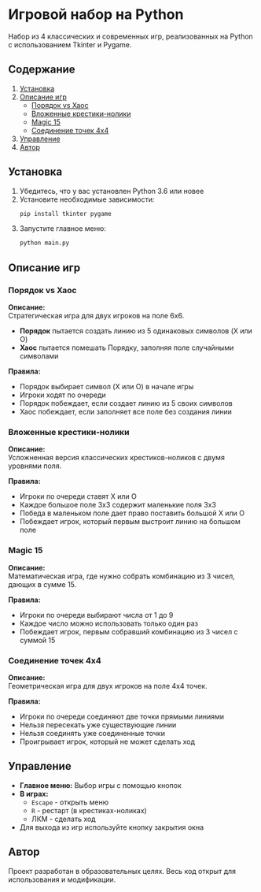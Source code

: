 
# Игровой набор на Python

Набор из 4 классических и современных игр, реализованных на Python с использованием Tkinter и Pygame.

## Содержание
1. [Установка](#установка)
2. [Описание игр](#описание-игр)
   - [Порядок vs Хаос](#порядок-vs-хаос)
   - [Вложенные крестики-нолики](#вложенные-крестики-нолики)
   - [Magic 15](#magic-15)
   - [Соединение точек 4x4](#соединение-точек-4x4)
3. [Управление](#управление)
4. [Автор](#автор)

## Установка

1. Убедитесь, что у вас установлен Python 3.6 или новее
2. Установите необходимые зависимости:
   ```bash
   pip install tkinter pygame
   ```
3. Запустите главное меню:
   ```bash
   python main.py
   ```

## Описание игр

### Порядок vs Хаос

**Описание:**  
Стратегическая игра для двух игроков на поле 6x6.  
- **Порядок** пытается создать линию из 5 одинаковых символов (X или O)
- **Хаос** пытается помешать Порядку, заполняя поле случайными символами

**Правила:**
- Порядок выбирает символ (X или O) в начале игры
- Игроки ходят по очереди
- Порядок побеждает, если создает линию из 5 своих символов
- Хаос побеждает, если заполняет все поле без создания линии

### Вложенные крестики-нолики

**Описание:**  
Усложненная версия классических крестиков-ноликов с двумя уровнями поля.

**Правила:**
- Игроки по очереди ставят X или O
- Каждое большое поле 3x3 содержит маленькие поля 3x3
- Победа в маленьком поле дает право поставить большой X или O
- Побеждает игрок, который первым выстроит линию на большом поле

### Magic 15

**Описание:**  
Математическая игра, где нужно собрать комбинацию из 3 чисел, дающих в сумме 15.

**Правила:**
- Игроки по очереди выбирают числа от 1 до 9
- Каждое число можно использовать только один раз
- Побеждает игрок, первым собравший комбинацию из 3 чисел с суммой 15

### Соединение точек 4x4

**Описание:**  
Геометрическая игра для двух игроков на поле 4x4 точек.

**Правила:**
- Игроки по очереди соединяют две точки прямыми линиями
- Нельзя пересекать уже существующие линии
- Нельзя соединять уже соединенные точки
- Проигрывает игрок, который не может сделать ход

## Управление

- **Главное меню:** Выбор игры с помощью кнопок
- **В играх:**
  - `Escape` - открыть меню
  - `R` - рестарт (в крестиках-ноликах)
  - ЛКМ - сделать ход
- Для выхода из игр используйте кнопку закрытия окна

## Автор

Проект разработан в образовательных целях. Весь код открыт для использования и модификации.


